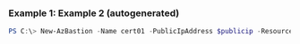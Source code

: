 ### Example 1: Example 2 (autogenerated)
```powershell
PS C:\> New-AzBastion -Name cert01 -PublicIpAddress $publicip -ResourceGroupName BastionPowershellTest -VirtualNetwork $vnet
```

